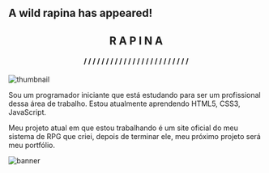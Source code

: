 ## A wild rapina has appeared!
<h2 align="center">R A P I N A</h2>

<h4 align="center">/ / / / / / / / / / / / / / / / / / / / / / / /</h4>

![thumbnail](https://github.com/rapinadescolado/rapinadescolado/assets/163008675/848f7ed3-9d44-4e4b-871b-fba8ff7a76b3)

<p>Sou um programador iniciante que está estudando para ser um profissional dessa área de trabalho. Estou atualmente aprendendo HTML5, CSS3, JavaScript.</p>

<p>Meu projeto atual em que estou trabalhando é um site oficial do meu sistema de RPG que criei, depois de terminar ele, meu próximo projeto será meu portfólio.</p>

![banner](https://github.com/rapinadescolado/rapinadescolado/assets/163008675/4bee25d9-2780-4c86-b5f0-7cf16bb026e9)
